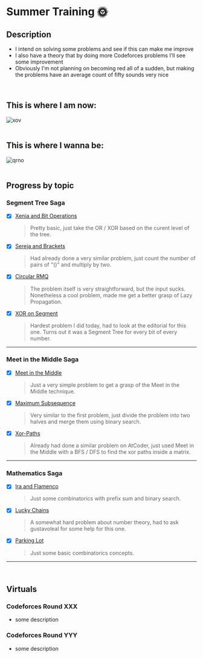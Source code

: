 # Summer Training 🌞

## Description
- I intend on solving some problems and see if this can make me improve
- I also have a theory that by doing more Codeforces problems I'll see some improvement
- Obviously I'm not planning on becoming red all of a sudden, but making the problems have an average count of fifty sounds very nice
<br>

## **This is where I am now:**
![xov](https://github.com/ricaxov/xov/assets/103327245/26434b44-72b2-42b0-bc7b-3cbd052040be)
<br><br>

## **This is where I wanna be:**
![qrno](https://github.com/ricaxov/xov/assets/103327245/4e97f3e3-cc88-41c6-a471-988d824d8778)
<br><br>

## Progress by topic

### Segment Tree Saga

- [X] [Xenia and Bit Operations](https://codeforces.com/contest/339/problem/D)
  > Pretty basic, just take the OR / XOR based on the curent level of the tree.
  
- [X] [Sereja and Brackets](https://codeforces.com/contest/380/problem/C)
  > Had already done a very similar problem, just count the number of pairs of "()" and multiply by two.
  
- [X] [Circular RMQ](https://codeforces.com/contest/52/problem/C)
  > The problem itself is very straightforward, but the input sucks. Nonetheless a cool problem, made me get a better grasp of Lazy Propagation.
  
- [X] [XOR on Segment](https://codeforces.com/contest/242/problem/E)
  > Hardest problem I did today, had to look at the editorial for this one. Turns out it was a Segment Tree for every bit of every number.
  
---

### Meet in the Middle Saga
- [X] [Meet in the Middle](https://cses.fi/problemset/task/1628)
  > Just a very simple problem to get a grasp of the Meet in the Middle technique.

- [X] [Maximum Subsequence](https://codeforces.com/contest/888/problem/E)
  > Very similar to the first problem, just divide the problem into two halves and merge them using binary search.

- [X] [Xor-Paths](https://codeforces.com/contest/1006/problem/F)
  > Already had done a similar problem on AtCoder, just used Meet in the Middle with a BFS / DFS to find the xor paths inside a matrix.

---

### Mathematics Saga
- [X] [Ira and Flamenco](https://codeforces.com/contest/1833/problem/F)
  > Just some combinatorics with prefix sum and binary search.

- [X] [Lucky Chains](https://codeforces.com/contest/1766/problem/D)
  > A somewhat hard problem about number theory, had to ask gustavoleal for some help for this one.

- [X] [Parking Lot](https://codeforces.com/contest/630/problem/I)
  > Just some basic combinatorics concepts.

---
<br>

## Virtuals 

### Codeforces Round XXX
- some description

### Codeforces Round YYY
- some description
